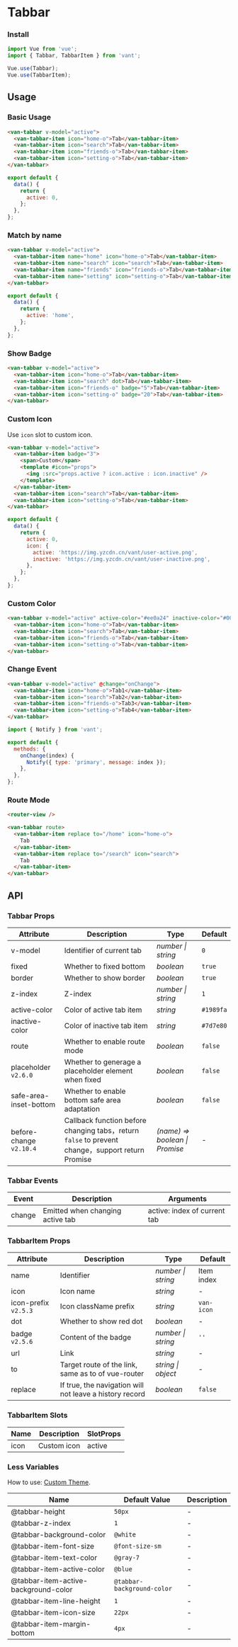 # Tabbar

### Install

```js
import Vue from 'vue';
import { Tabbar, TabbarItem } from 'vant';

Vue.use(Tabbar);
Vue.use(TabbarItem);
```

## Usage

### Basic Usage

```html
<van-tabbar v-model="active">
  <van-tabbar-item icon="home-o">Tab</van-tabbar-item>
  <van-tabbar-item icon="search">Tab</van-tabbar-item>
  <van-tabbar-item icon="friends-o">Tab</van-tabbar-item>
  <van-tabbar-item icon="setting-o">Tab</van-tabbar-item>
</van-tabbar>
```

```js
export default {
  data() {
    return {
      active: 0,
    };
  },
};
```

### Match by name

```html
<van-tabbar v-model="active">
  <van-tabbar-item name="home" icon="home-o">Tab</van-tabbar-item>
  <van-tabbar-item name="search" icon="search">Tab</van-tabbar-item>
  <van-tabbar-item name="friends" icon="friends-o">Tab</van-tabbar-item>
  <van-tabbar-item name="setting" icon="setting-o">Tab</van-tabbar-item>
</van-tabbar>
```

```js
export default {
  data() {
    return {
      active: 'home',
    };
  },
};
```

### Show Badge

```html
<van-tabbar v-model="active">
  <van-tabbar-item icon="home-o">Tab</van-tabbar-item>
  <van-tabbar-item icon="search" dot>Tab</van-tabbar-item>
  <van-tabbar-item icon="friends-o" badge="5">Tab</van-tabbar-item>
  <van-tabbar-item icon="setting-o" badge="20">Tab</van-tabbar-item>
</van-tabbar>
```

### Custom Icon

Use `icon` slot to custom icon.

```html
<van-tabbar v-model="active">
  <van-tabbar-item badge="3">
    <span>Custom</span>
    <template #icon="props">
      <img :src="props.active ? icon.active : icon.inactive" />
    </template>
  </van-tabbar-item>
  <van-tabbar-item icon="search">Tab</van-tabbar-item>
  <van-tabbar-item icon="setting-o">Tab</van-tabbar-item>
</van-tabbar>
```

```js
export default {
  data() {
    return {
      active: 0,
      icon: {
        active: 'https://img.yzcdn.cn/vant/user-active.png',
        inactive: 'https://img.yzcdn.cn/vant/user-inactive.png',
      },
    };
  },
};
```

### Custom Color

```html
<van-tabbar v-model="active" active-color="#ee0a24" inactive-color="#000">
  <van-tabbar-item icon="home-o">Tab</van-tabbar-item>
  <van-tabbar-item icon="search">Tab</van-tabbar-item>
  <van-tabbar-item icon="friends-o">Tab</van-tabbar-item>
  <van-tabbar-item icon="setting-o">Tab</van-tabbar-item>
</van-tabbar>
```

### Change Event

```html
<van-tabbar v-model="active" @change="onChange">
  <van-tabbar-item icon="home-o">Tab1</van-tabbar-item>
  <van-tabbar-item icon="search">Tab2</van-tabbar-item>
  <van-tabbar-item icon="friends-o">Tab3</van-tabbar-item>
  <van-tabbar-item icon="setting-o">Tab4</van-tabbar-item>
</van-tabbar>
```

```js
import { Notify } from 'vant';

export default {
  methods: {
    onChange(index) {
      Notify({ type: 'primary', message: index });
    },
  },
};
```

### Route Mode

```html
<router-view />

<van-tabbar route>
  <van-tabbar-item replace to="/home" icon="home-o">
    Tab
  </van-tabbar-item>
  <van-tabbar-item replace to="/search" icon="search">
    Tab
  </van-tabbar-item>
</van-tabbar>
```

## API

### Tabbar Props

| Attribute | Description | Type | Default |
| --- | --- | --- | --- |
| v-model | Identifier of current tab | _number \| string_ | `0` |
| fixed | Whether to fixed bottom | _boolean_ | `true` |
| border | Whether to show border | _boolean_ | `true` |
| z-index | Z-index | _number \| string_ | `1` |
| active-color | Color of active tab item | _string_ | `#1989fa` |
| inactive-color | Color of inactive tab item | _string_ | `#7d7e80` |
| route | Whether to enable route mode | _boolean_ | `false` |
| placeholder `v2.6.0` | Whether to generage a placeholder element when fixed | _boolean_ | `false` |
| safe-area-inset-bottom | Whether to enable bottom safe area adaptation | _boolean_ | `false` |
| before-change `v2.10.4` | Callback function before changing tabs，return `false` to prevent change，support return Promise | _(name) => boolean \| Promise_ | - |

### Tabbar Events

| Event  | Description                      | Arguments                    |
| ------ | -------------------------------- | ---------------------------- |
| change | Emitted when changing active tab | active: index of current tab |

### TabbarItem Props

| Attribute | Description | Type | Default |
| --- | --- | --- | --- |
| name | Identifier | _number \| string_ | Item index |
| icon | Icon name | _string_ | - |
| icon-prefix `v2.5.3` | Icon className prefix | _string_ | `van-icon` |
| dot | Whether to show red dot | _boolean_ | - |
| badge `v2.5.6` | Content of the badge | _number \| string_ | `''` |
| url | Link | _string_ | - |
| to | Target route of the link, same as to of vue-router | _string \| object_ | - |
| replace | If true, the navigation will not leave a history record | _boolean_ | `false` |

### TabbarItem Slots

| Name | Description | SlotProps |
| ---- | ----------- | --------- |
| icon | Custom icon | active    |

### Less Variables

How to use: [Custom Theme](#/en-US/theme).

| Name | Default Value | Description |
| --- | --- | --- |
| @tabbar-height | `50px` | - |
| @tabbar-z-index | `1` | - |
| @tabbar-background-color | `@white` | - |
| @tabbar-item-font-size | `@font-size-sm` | - |
| @tabbar-item-text-color | `@gray-7` | - |
| @tabbar-item-active-color | `@blue` | - |
| @tabbar-item-active-background-color | `@tabbar-background-color` | - |
| @tabbar-item-line-height | `1` | - |
| @tabbar-item-icon-size | `22px` | - |
| @tabbar-item-margin-bottom | `4px` | - |
